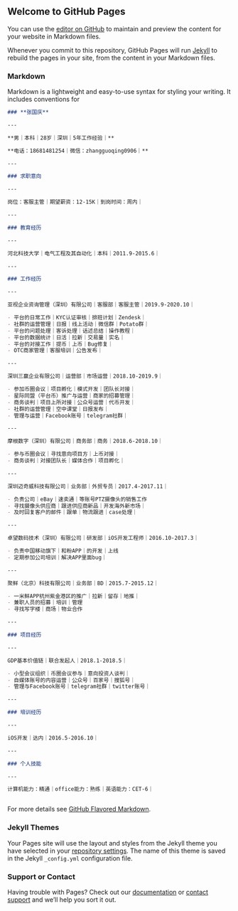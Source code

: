 ## Welcome to GitHub Pages

You can use the [editor on GitHub](https://github.com/zhangguoqing0906/zhangguoqing0906.github.io/edit/main/README.md) to maintain and preview the content for your website in Markdown files.

Whenever you commit to this repository, GitHub Pages will run [Jekyll](https://jekyllrb.com/) to rebuild the pages in your site, from the content in your Markdown files.

### Markdown

Markdown is a lightweight and easy-to-use syntax for styling your writing. It includes conventions for

```markdown
### **张国庆**

---

**男｜本科｜28岁｜深圳｜5年工作经验｜**

**电话：18681481254｜微信：zhangguoqing0906｜**

---

### 求职意向

---

岗位：客服主管｜期望薪资：12-15K｜到岗时间：周内｜

---

### 教育经历

---

河北科技大学｜电气工程及其自动化｜本科｜2011.9-2015.6｜

---

### 工作经历

---

亚视企业资询管理（深圳）有限公司｜客服部｜客服主管｜2019.9-2020.10｜

- 平台的日常工作｜KYC认证审核｜排班计划｜Zendesk｜
- 社群的运营管理｜日报｜线上活动｜微信群｜Potato群｜
- 平台的问题处理｜客诉处理｜话述总结｜操作教程｜
- 平台的数据统计｜日活｜拉新｜交易量｜实名｜
- 平台的对接工作｜提币｜上币｜Bug修复｜
- OTC商家管理｜客服培训｜公告发布｜

---

深圳三赢企业有限公司｜运营部｜市场运营｜2018.10-2019.9｜

- 参加币圈会议｜项目孵化｜模式开发｜团队长对接｜
- 星际同盟（平台币）推广与运营｜商家的招募管理｜
- 商务谈判｜项目上所对接｜公众号运营｜代币开发｜
- 社群的运营管理｜空中课堂｜日报发布｜
- 管理与运营｜Facebook账号｜telegram社群｜

---

摩根数字（深圳）有限公司｜商务部｜商务｜2018.6-2018.10｜

- 参与币圈会议｜寻找意向项目方｜上币对接｜
- 商务谈判｜对接团队长｜媒体合作｜项目孵化｜

---

深圳迈奇威科技有限公司｜业务部｜外贸专员｜2017.4-2017.11｜

- 负责公司｜eBay｜速卖通｜等账号PTZ摄像头的销售工作
- 寻找摄像头供应商｜跟进供应商新品｜开发海外新市场｜
- 及时回复客户的邮件｜跟单｜物流跟进｜case处理｜

---

卓望数码技术（深圳）有限公司｜研发部｜iOS开发工程师｜2016.10-2017.3｜

- 负责中国移动旗下｜和粉APP｜的开发｜上线
- 定期参加公司培训｜解决APP里面bug｜

---

聚鲜（北京）科技有限公司｜业务部｜BD｜2015.7-2015.12｜

- 一米鲜APP杭州紫金港区的推广｜拉新｜留存｜地推｜
- 兼职人员的招募｜培训｜管理
- 寻找写字楼｜商场｜物业合作

---

### 项目经历

---

GDP基本价值链｜联合发起人｜2018.1-2018.5｜

- 小型会议组织｜币圈会议参与｜意向投资人谈判｜
- 自媒体账号的内容运营｜公众号｜百家号｜搜狐号｜
- 管理与Facebook账号｜telegram社群｜twitter账号｜

---

### 培训经历

---

iOS开发｜达内｜2016.5-2016.10｜

---

### 个人技能

---

计算机能力：精通｜office能力：熟练｜英语能力：CET-6｜



```

For more details see [GitHub Flavored Markdown](https://guides.github.com/features/mastering-markdown/).

### Jekyll Themes

Your Pages site will use the layout and styles from the Jekyll theme you have selected in your [repository settings](https://github.com/zhangguoqing0906/zhangguoqing0906.github.io/settings). The name of this theme is saved in the Jekyll `_config.yml` configuration file.

### Support or Contact

Having trouble with Pages? Check out our [documentation](https://docs.github.com/categories/github-pages-basics/) or [contact support](https://github.com/contact) and we’ll help you sort it out.
